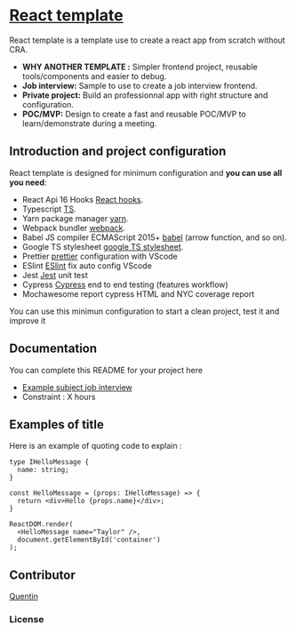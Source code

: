 # [React template](https://github.com/quentinlao/reactTemplate/)

React template is a template use to create a react app from scratch without CRA.

* **WHY ANOTHER TEMPLATE :** Simpler frontend project, reusable tools/components and easier to debug.
* **Job interview:** Sample to use to create a job interview frontend.
* **Private project:** Build an professionnal app with right structure and configuration.
* **POC/MVP:** Design to create a fast and reusable POC/MVP to learn/demonstrate during a meeting.


## Introduction and project configuration

React template is designed for minimum configuration and **you can use all you need**:

* React Api 16 Hooks [React hooks](https://fr.reactjs.org/docs/hooks-intro.html).
* Typescript [TS](https://www.typescriptlang.org/).
* Yarn package manager [yarn](https://yarnpkg.com/).
* Webpack bundler [webpack](https://webpack.js.org/).
* Babel JS compiler ECMAScript 2015+ [babel](https://babeljs.io/docs/en/) (arrow function, and so on).
* Google TS stylesheet [google TS stylesheet](https://google.github.io/styleguide/tsguide.html).
* Prettier [prettier](https://prettier.io/) configuration with VScode
* ESlint [ESlint](https://eslint.org/) fix auto config VScode
* Jest [Jest](https://jestjs.io/fr/) unit test
* Cypress [Cypress](https://www.cypress.io/) end to end testing (features workflow)
* Mochawesome report cypress HTML and NYC coverage report


You can use this minimun configuration to start a clean project, test it and improve it

## Documentation

You can complete this README for your project here 

* [Example subject job interview](https://reactjs.org/tutorial/tutorial.html)
* Constraint : X hours

## Examples of title

Here is an example of quoting code to explain :

```tsx
type IHelloMessage {
  name: string;
}

const HelloMessage = (props: IHelloMessage) => {
  return <div>Hello {props.name}</div>;
}

ReactDOM.render(
  <HelloMessage name="Taylor" />,
  document.getElementById('container')
);
```


## Contributor
[Quentin](https://github.com/quentinlao/)


### License

